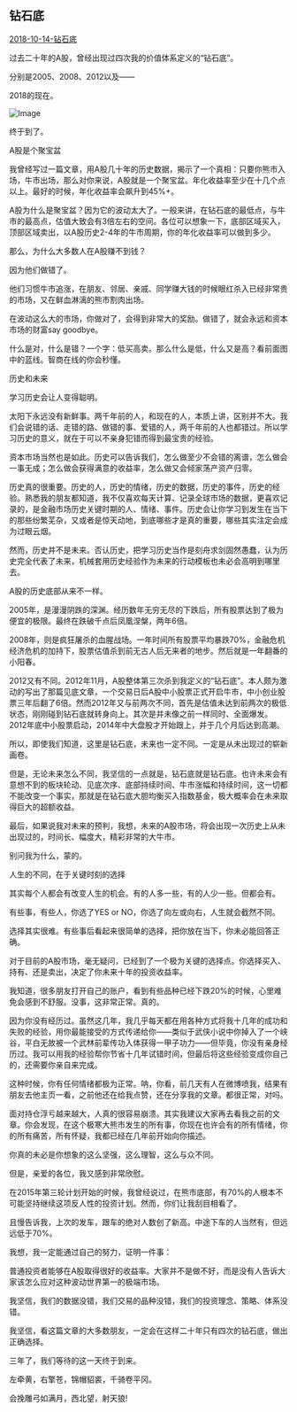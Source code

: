 ## 钻石底

[2018-10-14-钻石底](https://mp.weixin.qq.com/s/c2Y29WLs6CLiL0PvSBjrAw)

 过去二十年的A股，曾经出现过四次我的价值体系定义的“钻石底”。



分别是2005、2008、2012以及——

 

2018的现在。



![Image](https://mmbiz.qpic.cn/mmbiz_png/SEPick5M9xjOJdBOxmr7cMXDJL1qJfiac75ISnMLicb2f2P8P9xX9Ytl2f8Mp8eXLia7TDXNsOk1mksYEyQ9hiaU02g/640?wx_fmt=png&tp=webp&wxfrom=5&wx_lazy=1&wx_co=1)



终于到了。





A股是个聚宝盆



我曾经写过一篇文章，用A股几十年的历史数据，揭示了一个真相：只要你熊市入场，牛市出场，那么对你来说，A股就是一个聚宝盆。年化收益率至少在十几个点以上。最好的时候，年化收益率会飙升到45%+。

 

A股为什么是聚宝盆？因为它的波动太大了。一般来讲，在钻石底的最低点，与牛市的最高点，估值大致会有3倍左右的空间。各位可以想象一下，底部区域买入，顶部区域卖出，以A股历史2-4年的牛市周期，你的年化收益率可以做到多少。

 

那么，为什么大多数人在A股赚不到钱？

 

因为他们做错了。

 

他们习惯牛市追涨，在朋友、邻居、亲戚、同学赚大钱的时候眼红杀入已经非常贵的市场，又在鲜血淋漓的熊市割肉出场。

 

在波动这么大的市场，你做对了，会得到非常大的奖励。做错了，就会永远和资本市场的财富say goodbye。

 

什么是对，什么是错？一个字：低买高卖。那么什么是低，什么又是高？看前面图中的蓝线。智商在线的你会秒懂。





历史和未来



学习历史会让人变得聪明。

 

太阳下永远没有新鲜事。两千年前的人，和现在的人，本质上讲，区别并不大。我们会说错的话、走错的路、做错的事、爱错的人，两千年前的人也都错过。所以学习历史的意义，就在于可以不亲身犯错而得到最宝贵的经验。

 

资本市场当然也是如此。历史可以告诉我们，怎么做至少不会错的离谱，怎么做会一事无成；怎么做会获得满意的收益率，怎么做又会倾家荡产资产归零。

 

历史真的很重要。历史的人，历史的情绪，历史的数据，历史的事件，历史的经验。熟悉我的朋友都知道，我不仅喜欢每天计算、记录全球市场的数据，更喜欢记录的，是金融市场历史关键时期的人、情绪、事件。历史会让你学习到发生在当下的那些纷繁芜杂，又或者是惊天动地，到底哪些才是真的重要，哪些其实注定会成为过眼云烟。

 

然而，历史并不是未来。否认历史，把学习历史当作是刻舟求剑固然愚蠢，认为历史完全代表了未来，机械套用历史经验作为未来的行动模板也未必会高明到哪里去。

 

A股的历史底部从来不一样。

 

2005年，是漫漫阴跌的深渊。经历数年无穷无尽的下跌后，所有股票达到了极为便宜的极限。最终在跌破千点后凤凰涅槃，两年6倍。

 

2008年，则是疯狂屠杀的血腥战场。一年时间所有股票平均暴跌70%，金融危机经济危机的加持下，股票估值杀到前无古人后无来者的地步。然后就是一年翻番的小阳春。

 

2012又有不同。2012年11月，A股整体第三次杀到我定义的“钻石底”。本人颇为激动的写出了那篇见底文章，一个交易日后A股中小股票正式开启牛市，中小创业股票三年后翻了6倍。然而2012年又与前两次不同，首先是估值未达到前两次的极低状态，刚刚碰到钻石底就转身向上。其次是并未像之前一样同时、全面爆发。2012年底中小股票启动，2014年中大盘股才开始跟上，并于几个月后达到高潮。

 

所以，即使我们知道，这里是钻石底，未来也一定不同。一定是从未出现过的崭新画卷。

 

但是，无论未来怎么不同，我坚信的一点就是，钻石底就是钻石底。也许未来会有意想不到的板块轮动、见底次序、底部持续时间、牛市涨幅和持续时间，这一切都不能改变一个事实，那就是在钻石底大胆均衡买入指数基金，极大概率会在未来取得巨大的超额收益。

 

最后，如果说我对未来的预判，我想，未来的A股市场，将会出现一次历史上从未出现过的，时间长、幅度大，精彩非常的大牛市。

 

别问我为什么，蒙的。





人生的不同，在于关键时刻的选择



其实每个人都会有改变人生的机会。有的人多一些，有的人少一些。但都会有。

 

有些事，有些人，你选了YES or NO，你选了向左或向右，人生就会截然不同。

 

选择其实很难。有些事后看起来很简单的选择，把你放在当下，你未必能回答正确。

 

对于目前的A股市场，毫无疑问，已经到了一个极为关键的选择点。你选择买入、持有、还是卖出，决定了你未来十年的投资收益率。

 

我知道，很多朋友打开自己的账户，看到有些品种已经下跌20%的时候，心里难免会感到不舒服。没事，这非常正常。真的。

 

因为你没有经历过。虽然这几年，我几乎每天都在用各种方式将我十几年的成功和失败的经验，用你最能接受的方式传递给你——类似于武侠小说中你掉入了一个峡谷，平白无故被一个武林前辈传功入体获得一甲子功力——但毕竟，你没有亲身经历过。我可以用我的经验帮你节省十几年试错时间，但最后将这些经验变成你自己的，还需要你亲自来完成。

 

这种时候，你有任何情绪都极为正常。呐，你看，前几天有人在微博喷我，结果有朋友去他主页一看，之前他还在给我点赞，还在分享我的文章。都很正常，对吗。

 

面对持仓浮亏越来越大，人真的很容易崩溃。其实我建议大家再去看我之前的文章。你会发现，在这个极寒大熊市发生的所有事，你现在也许会有的所有情绪，你的所有痛苦，所有怀疑，我都已经在几年前开始向你描述。

 

你真的未必是你想象的这么坚强，这么理智，这么与众不同。

 

但是，亲爱的各位，我又感到非常欣慰。

 

在2015年第三轮计划开始的时候，我曾经说过，在熊市底部，有70%的人根本不可能坚持继续这项反人性的投资计划。然而，你们让我刮目相看了。

 

且慢告诉我，上次的发车，跟车的绝对人数创了新高。中途下车的人当然有，但远远低于70%。

 

我想，我一定能通过自己的努力，证明一件事：

 

普通投资者能够在A股取得很好的收益率。大家并不是做不好，而是没有人告诉大家该怎么应对这种波动世界第一的极端市场。

 

我坚信，我们的数据没错，我们交易的品种没错，我们的投资理念、策略、体系没错。

 

我坚信，看这篇文章的大多数朋友，一定会在这样二十年只有四次的钻石底，做出正确选择。



三年了，我们等待的这一天终于到来。

 





左牵黄，右擎苍，锦帽貂裘，千骑卷平冈。

 

会挽雕弓如满月，西北望，射天狼!
